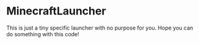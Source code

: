 MinecraftLauncher
=================

This is just a tiny specific launcher with no purpose for you.
Hope you can do something with this code!
